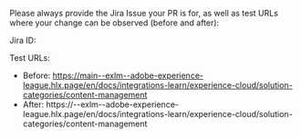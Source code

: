 Please always provide the Jira Issue your PR is for, as well as test URLs where your change can be observed (before and after):

Jira ID:

Test URLs:

- Before: https://main--exlm--adobe-experience-league.hlx.page/en/docs/integrations-learn/experience-cloud/solution-categories/content-management
- After: https://<BRANCH NAME>--exlm--adobe-experience-league.hlx.page/en/docs/integrations-learn/experience-cloud/solution-categories/content-management
